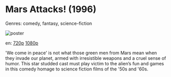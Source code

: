 # Mars Attacks! (1996)

Genres: comedy, fantasy, science-fiction

![poster](http://image.tmdb.org/t/p/w500/gaTuHICwavPUmqQzPZFEXKSRwsC.jpg)

en:
  [720p](magnet:?xt=urn:btih:FBADD03F2ADD04654FB689BA15A94B1B562F06C3&tr=udp://glotorrents.pw:6969/announce&tr=udp://tracker.opentrackr.org:1337/announce&tr=udp://torrent.gresille.org:80/announce&tr=udp://tracker.openbittorrent.com:80&tr=udp://tracker.coppersurfer.tk:6969&tr=udp://tracker.leechers-paradise.org:6969&tr=udp://p4p.arenabg.ch:1337&tr=udp://tracker.internetwarriors.net:1337)
  [1080p](magnet:?xt=urn:btih:46E0E1CE67D4722B73D4FFB795D3915F6C29DE3A&tr=udp://glotorrents.pw:6969/announce&tr=udp://tracker.opentrackr.org:1337/announce&tr=udp://torrent.gresille.org:80/announce&tr=udp://tracker.openbittorrent.com:80&tr=udp://tracker.coppersurfer.tk:6969&tr=udp://tracker.leechers-paradise.org:6969&tr=udp://p4p.arenabg.ch:1337&tr=udp://tracker.internetwarriors.net:1337)
  


'We come in peace' is not what those green men from Mars mean when they invade our planet, armed with irresistible weapons and a cruel sense of humor.  This star studded cast must play victim to the alien’s fun and games in this comedy homage to science fiction films of the '50s and '60s.